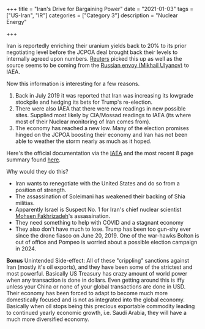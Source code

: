 +++
title = "Iran's Drive for Bargaining Power"
date = "2021-01-03"
tags = ["US-Iran", "IR"]
categories = ["Category 3"]
description = "Nuclear Energy"

+++

Iran is reportedly enriching their uranium yields back to 20% to its prior negotiating level before the JCPOA deal brought back their levels to internally agreed upon numbers. [Reuters](https://www.reuters.com/article/us-iran-nuclear-iaea-idUSKBN2962JG) picked this up as well as the source seems to be coming from the [Russian envoy (Mikhail Ulyanov)](https://www.globalsecurity.org/wmd/library/news/iran/2021/iran-210101-rferl01.htm) to IAEA. 

Now this information is interesting for a few reasons. 

1. Back in July 2019 it was reported that Iran was increasing its lowgrade stockpile and hedging its bets for Trump's re-election. 
2. There were also IAEA that there were new readings in new possible sites. Supplied most likely by CIA/Mossad readings to IAEA (its where most of their Nuclear monitoring of Iran comes from). 
3. The economy has reached a new low. Many of the election promises hinged on the JCPOA boosting their economy and Iran has not been able to weather the storm nearly as much as it hoped. 

 Here's the official documentation via the [IAEA](https://www.iaea.org/sites/default/files/20/11/govinf2020-16.pdf) and the most recent 8 page summary found [here](https://www.iaea.org/sites/default/files/20/11/gov2020-51.pdf).  

Why would they do this? 

+ Iran wants to renegotiate with the United States and do so from a position of strength. 
+ The assassination of Soleimani has weakened their backing of Shia militias.
+ Apparently Israel is Suspect No. 1 for Iran's chief nuclear scientist [Mohsen Fakhrizadeh](https://www.theguardian.com/world/2020/nov/27/mohsen-fakhrizadeh-iranian-nuclear-scientist-reportedly-shot-dead-near-tehran)'s assassination. 
+ They need something to help with COVID and a stagnant economy
+ They also don't have much to lose. Trump has been too gun-shy ever since the drone fiasco on June 20, 2019. One of the war-hawks Bolton is out of office and Pompeo is worried about a possible election campaign in 2024. 

**Bonus** Unintended Side-effect: All of these "crippling" sanctions against Iran (mostly it's oil exports), and they have been some of the strictest and most powerful. Basically US Treasury has crazy amount of world power when any transaction is done in dollars. Even getting around this is iffy unless your China or none of your global transactions are done in USD. Their economy has been forced to adapt to become much more domestically focused and is not as integrated into the global economy. Basically when oil stops being this precious exportable commodity leading to continued yearly economic growth, i.e. Saudi Arabia, they will have a much more diversified economy. 